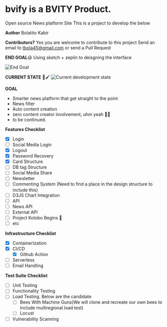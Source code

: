 # bvify is a BVITY Product.

Open source News platform Site
This is a project to develop the below

**Author**
Bolatito Kabir

**Contributors?**
Yes you are welcome to contribute to this project
Send an email to tbola45@gmail.com or send a Pull Request

**END GOAL**😃
Using sketch + zeplin to deisgning the interface

![End Goal](https://bolatito.s3.amazonaws.com/bvitySketch.png)

**CURRENT STATE** 🎨🖌
![Current development state](https://bolatito.s3.amazonaws.com/bvity+current+state.png)

**GOAL**
- Smarter news platform that get straight to the point
- News filter
- Auto content creation
- zero content creator involvement, uhm yeah  🤷‍♂️
- to be continued.

**Features Checklist**
- [x] Login
- [ ] Social Media Login
- [x] Logout
- [x] Password Recovery
- [x] Card Structure
- [ ] DB tag Structure
- [ ] Social Media Share
- [ ] Newsletter
- [ ] Commenting System (Need to find a place in the design structure to include this)
- [ ] D3JS Chart Integration
- [ ] API
- [ ] News API
- [ ] External API
- [ ] Project Kolobo Begins 🤖
- [ ] etc

**Infrastructure Checklist**
- [x] Containerization
- [x] CI/CD 
    - [x] Github Action
- [ ] Serverless
- [ ] Email Handling

**Test Suite Checklist**
- [ ] Unit Testing
- [ ] Functionality Testing
- [ ] Load Testing. Below are the candidate
    - [ ] Bees With Machine Guns(We will clone and recreate our own bees to include multiregional load test)
    - [ ] Locust
- [ ] Vulnerability Scanning